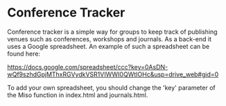 Conference Tracker
=================

Conference tracker is a simple way for groups to keep track of publishing venues such as conferences, workshops and journals. As a back-end it uses a Google spreadsheet. An example of such a spreadsheet can be found here:

https://docs.google.com/spreadsheet/ccc?key=0AsDN-wQf9szhdGpjMThxRGVydkVSR1VIWWI0QWtIOHc&usp=drive_web#gid=0

To add your own spreadsheet, you should change the 'key' parameter of the Miso function in index.html and journals.html.
 
